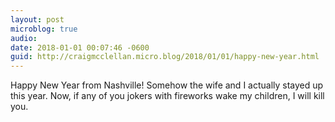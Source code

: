 ```yaml
---
layout: post
microblog: true
audio: 
date: 2018-01-01 00:07:46 -0600
guid: http://craigmcclellan.micro.blog/2018/01/01/happy-new-year.html
---
```

Happy New Year from Nashville! Somehow the wife and I actually stayed up this year. Now, if any of you jokers with fireworks wake my children, I will kill you.
